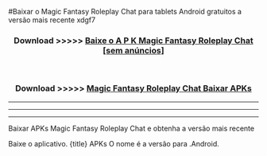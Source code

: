 #Baixar o Magic Fantasy Roleplay Chat  para tablets Android gratuitos a versão mais recente xdgf7


<div align="center">
<h3>Download >>>>> <a href="https://pt-web.web.app/?pt= Magic Fantasy Roleplay Chat">Baixe o A P K Magic Fantasy Roleplay Chat [sem anúncios]</a></h3><br>

<h3>Download >>>>> <a href="https://pt-web.web.app/?pt= Magic Fantasy Roleplay Chat">Magic Fantasy Roleplay Chat Baixar APKs</a></h3>
</div>

----------------------------------------------------------

----------------------------------------------------------

----------------------------------------------------------

Baixar APKs Magic Fantasy Roleplay Chat e obtenha a versão mais recente

Baixe o aplicativo. {title} APKs O nome é a versão para .Android.


